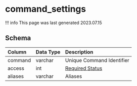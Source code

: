 # command_settings

!!! info
	This page was last generated 2023.07.15

## Schema

| Column | Data Type | Description |
| :--- | :--- | :--- |
| command | varchar | Unique Command Identifier |
| access | int | [Required Status](../../../../server/player/status-levels) |
| aliases | varchar | Aliases |

